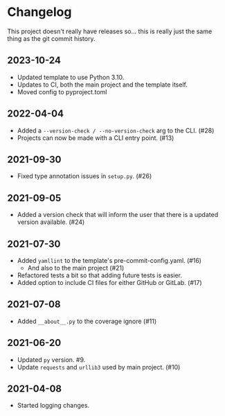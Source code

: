 # Changelog

This project doesn't really have releases so... this is really just the same
thing as the git commit history.


## 2023-10-24
+ Updated template to use Python 3.10.
+ Updates to CI, both the main project and the template itself.
+ Moved config to pyproject.toml


## 2022-04-04
+ Added a `--version-check / --no-version-check` arg to the CLI. (#28)
+ Projects can now be made with a CLI entry point. (#13)


## 2021-09-30
+ Fixed type annotation issues in `setup.py`. (#26)


## 2021-09-05
+ Added a version check that will inform the user that there is a updated
  version available. (#24)


## 2021-07-30
+ Added `yamllint` to the template's pre-commit-config.yaml. (#16)
  + And also to the main project (#21)
+ Refactored tests a bit so that adding future tests is easier.
+ Added option to include CI files for either GitHub or GitLab. (#17)


## 2021-07-08
+ Added `__about__.py` to the coverage ignore (#11)


## 2021-06-20
+ Updated `py` version. #9.
+ Update `requests` and `urllib3` used by main project. (#10)


## 2021-04-08
+ Started logging changes.
